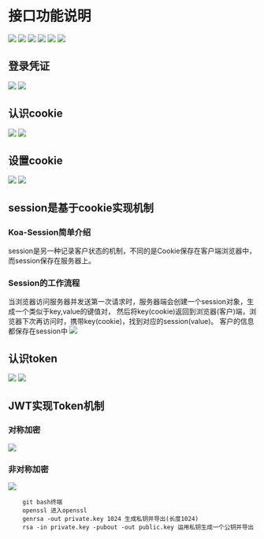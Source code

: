 # 接口功能说明
![](./images/1.png)
![](./images/2.png)
![](./images/3.png)
![](./images/4.png)
![](./images/16.png)
![](./images/17.png)

## 登录凭证
![](./images/5.png)
![](./images/6.png)

## 认识cookie
![](./images/7.png)
![](./images/8.png)

## 设置cookie
![](./images/9.png)
![](./images/10.png)

## session是基于cookie实现机制
### Koa-Session简单介绍
session是另一种记录客户状态的机制，不同的是Cookie保存在客户端浏览器中，而session保存在服务器上。
### Session的工作流程
当浏览器访问服务器并发送第一次请求时，服务器端会创建一个session对象，生成一个类似于key,value的键值对， 然后将key(cookie)返回到浏览器(客户)端，浏览器下次再访问时，携带key(cookie)，找到对应的session(value)。 客户的信息都保存在session中
![](./images/11.png)

## 认识token
![](./images/12.png)
![](./images/13.png)

## JWT实现Token机制
### 对称加密
![](./images/14.png)
### 非对称加密 
![](./images/15.png)
```
    git bash终端
    openssl 进入openssl
    genrsa -out private.key 1024 生成私钥并导出(长度1024)
    rsa -in private.key -pubout -out public.key 运用私钥生成一个公钥并导出
```